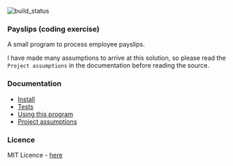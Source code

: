![build_status](https://travis-ci.org/JasonThomasData/payslip_code_test.svg?branch=master)

### Payslips (coding exercise)

A small program to process employee payslips.

I have made many assumptions to arrive at this solution, so please read the `Project assumptions` in the documentation before reading the source.

### Documentation

- [Install](docs/install.md)
- [Tests](docs/tests.md)
- [Using this program](docs/usage.md)
- [Project assumptions](docs/assumptions.md)

### Licence

MIT Licence - [here](LICENCE)

